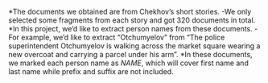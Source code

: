 *The documents we obtained are from Chekhov’s short stories. 
-We only selected some fragments from each story and got 320 documents in total. 
*In this project, we’d like to extract person names from these documents. 
-For example, we’d like to extract “Otchumyelov” from “The police superintendent Otchumyelov is walking across the market square wearing a new overcoat and carrying a parcel under his arm”.
*In these documents, we marked each person name as *NAME*, which will cover first name and last name while prefix and suffix are not included. 
